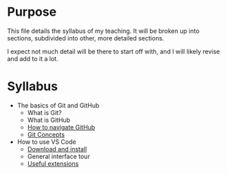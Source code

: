 # Purpose

This file details the syllabus of my teaching. It will be broken up into sections, subdivided into other, more detailed sections.

I expect not much detail will be there to start off with, and I will likely revise and add to it a lot.

# Syllabus

- The basics of Git and GitHub
  - What is Git?
  - What is GitHub
  - [How to navigate GitHub](/Git/NavigatingGitHub.md)
  - [Git Concepts](Git/GitConcepts.md)
- How to use VS Code
  - [Download and install](https://code.visualstudio.com/)
  - General interface tour
  - [Useful extensions](VSCode/UsefulExtensions.md)

